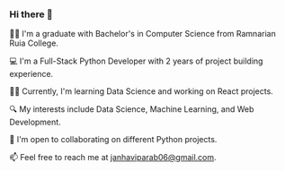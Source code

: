 ### Hi there 👋
👩‍🎓 I'm a graduate with Bachelor's in Computer Science from Ramnarian Ruia College.

💻 I'm a Full-Stack Python Developer with 2 years of project building experience.

👩‍💻 Currently, I'm learning Data Science and working on React projects.

🔍 My interests include Data Science, Machine Learning, and Web Development.

👯 I'm open to collaborating on different Python projects.

📫 Feel free to reach me at janhaviparab06@gmail.com.
